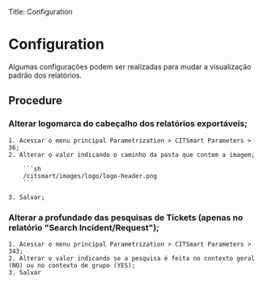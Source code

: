 Title: Configuration

# Configuration

Algumas configurações podem ser realizadas para mudar a visualização padrão dos relatórios.

## Procedure

### Alterar logomarca do cabeçalho dos relatórios exportáveis;

    1. Acessar o menu principal Parametrization > CITSmart Parameters > 36;
    2. Alterar o valor indicando o caminho da pasta que contem a imagem;
    
	    ```sh
        /citsmart/images/logo/logo-header.png
        ```
	    
    3. Salvar;

### Alterar a profundade das pesquisas de Tickets (apenas no relatório "Search Incident/Request");
    
    1. Acessar o menu principal Parametrization > CITSmart Parameters > 343;
    2. Alterar o valor indicando se a pesquisa é feita no contexto geral (NO) ou no contexto de grupo (YES);
    3. Salvar